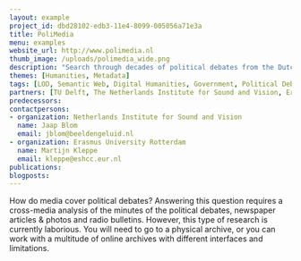 ```yaml
---
layout: example
project_id: dbd28102-edb3-11e4-8099-005056a71e3a
title: PoliMedia
menu: examples
website_url: http://www.polimedia.nl
thumb_image: /uploads/polimedia_wide.png
description: "Search through decades of political debates from the Dutch Parliament"
themes: [Humanities, Metadata]
tags: [LOD, Semantic Web, Digital Humanities, Government, Political Debates]
partners: [TU Delft, The Netherlands Institute for Sound and Vision, Erasmus University Rotterdam, VU University]
predecessors: 
contactpersons: 
- organization: Netherlands Institute for Sound and Vision
  name: Jaap Blom
  email: jblom@beeldengeluid.nl
- organization: Erasmus University Rotterdam
  name: Martijn Kleppe
  email: kleppe@eshcc.eur.nl
publications: 
blogposts: 
---
```


How do media cover political debates? Answering this question requires a cross-media analysis of the minutes of the political debates, newspaper articles & photos and radio bulletins. However, this type of research is currently laborious. You will need to go to a physical archive, or you can work with a multitude of online archives with different interfaces and limitations.
